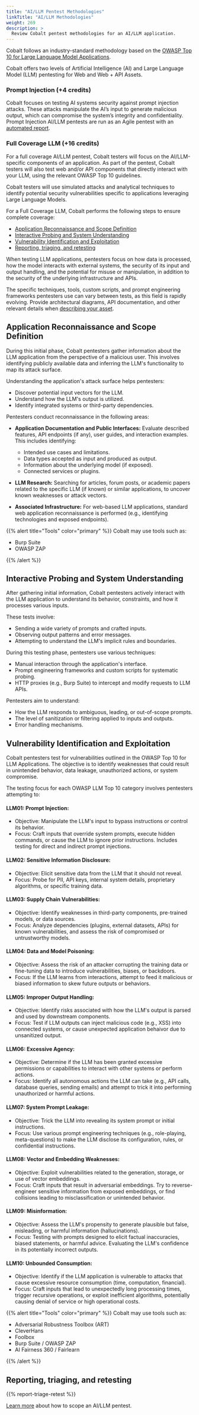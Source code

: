 ```yaml
---
title: "AI/LLM Pentest Methodologies"
linkTitle: "AI/LLM Methodologies"
weight: 269
description: >
  Review Cobalt pentest methodologies for an AI/LLM application.
---
```


Cobalt follows an industry-standard methodology based on the [OWASP Top 10 for Large Language Model Applications](https://owasp.org/www-project-top-10-for-large-language-model-applications/). 

Cobalt offers two levels of Artificial Intelligence (AI) and Large Language Model (LLM) pentesting for Web and Web + API Assets.

### Prompt Injection (+4 credits)
Cobalt focuses on testing AI systems security against prompt injection attacks. These attacks manipulate the AI’s input to generate malicious output, which can compromise the system’s integrity and confidentiality. Prompt Injection AI/LLM pentests are run as an Agile pentest with an [automated report](/platform-deep-dive/pentests/reports/#pentest-report-types).

### Full Coverage LLM (+16 credits)
For a full coverage AI/LLM pentest, Cobalt testers will focus on the AI/LLM-specific components of an application. As part of the pentest, Cobalt testers will also test web and/or API components that directly interact with your LLM, using the relevant OWASP Top 10 guidelines. 

Cobalt testers will use simulated attacks and analytical techniques to identify potential security vulnerabilities specific to applications leveraging Large Language Models.

For a Full Coverage LLM, Cobalt performs the following steps to ensure complete coverage:
- [Application Reconnaissance and Scope Definition](/methodologies/ai-llm/#application-reconnaissance-and-scope-definition) 
- [Interactive Probing and System Understanding](/methodologies/ai-llm/#interactive-probing-and-system-understanding)
- [Vulnerability Identification and Exploitation](/methodologies/ai-llm/#vulnerability-identification-and-exploitation)
- [Reporting, triaging, and retesting](/methodologies/ai-llm/#reporting-triaging-and-retesting)

When testing LLM applications, pentesters focus on how data is processed, how the model interacts with external systems, the security of its input and output handling, and the potential for misuse or manipulation, in addition to the security of the underlying infrastructure and APIs.

The specific techniques, tools, custom scripts, and prompt engineering frameworks pentesters use can vary between tests, as this field is rapidly evolving. Provide architectural diagrams, API documentation, and other relevant details when [describing your asset](/getting-started/assets/asset-description/#attachments).

## Application Reconnaissance and Scope Definition
During this initial phase, Cobalt pentesters gather information about the LLM application from the perspective of a malicious user. This involves identifying publicly available data and inferring the LLM's functionality to map its attack surface.

Understanding the application's attack surface helps pentesters:

- Discover potential input vectors for the LLM.
- Understand how the LLM's output is utilized.
- Identify integrated systems or third-party dependencies.

Pentesters conduct reconnaissance in the following areas:
- **Application Documentation and Public Interfaces:** Evaluate described features, API endpoints (if any), user guides, and interaction examples. This includes identifying:
  - Intended use cases and limitations.
  - Data types accepted as input and produced as output.
  - Information about the underlying model (if exposed).
  - Connected services or plugins.

- **LLM Research:** Searching for articles, forum posts, or academic papers related to the specific LLM (if known) or similar applications, to uncover known weaknesses or attack vectors.

- **Associated Infrastructure:** For web-based LLM applications, standard web application reconnaissance is performed (e.g., identifying technologies and exposed endpoints).

{{% alert title="Tools" color="primary" %}}
Cobalt may use tools such as:
- Burp Suite
- OWASP ZAP

{{% /alert %}}

## Interactive Probing and System Understanding
After gathering initial information, Cobalt pentesters actively interact with the LLM application to understand its behavior, constraints, and how it processes various inputs.

These tests involve:
- Sending a wide variety of prompts and crafted inputs.
- Observing output patterns and error messages.
- Attempting to understand the LLM's implicit rules and boundaries.

During this testing phase, pentesters use various techniques:
- Manual interaction through the application's interface.
- Prompt engineering frameworks and custom scripts for systematic probing.
- HTTP proxies (e.g., Burp Suite) to intercept and modify requests to LLM APIs.

Pentesters aim to understand:
- How the LLM responds to ambiguous, leading, or out-of-scope prompts.
- The level of sanitization or filtering applied to inputs and outputs.
- Error handling mechanisms.


## Vulnerability Identification and Exploitation
Cobalt pentesters test for vulnerabilities outlined in the OWASP Top 10 for LLM Applications. The objective is to identify weaknesses that could result in unintended behavior, data leakage, unauthorized actions, or system compromise. 

The testing focus for each OWASP LLM Top 10 category involves pentesters attempting to:

#### LLM01: Prompt Injection:
- Objective: Manipulate the LLM's input to bypass instructions or control its behavior.
- Focus: Craft inputs that override system prompts, execute hidden commands, or cause the LLM to ignore prior instructions. Includes testing for direct and indirect prompt injections.

#### LLM02: Sensitive Information Disclosure:
- Objective: Elicit sensitive data from the LLM that it should not reveal.
- Focus: Probe for PII, API keys, internal system details, proprietary algorithms, or specific training data.

#### LLM03: Supply Chain Vulnerabilities:
- Objective: Identify weaknesses in third-party components, pre-trained models, or data sources.
- Focus: Analyze dependencies (plugins, external datasets, APIs) for known vulnerabilities, and assess the risk of compromised or untrustworthy models.

#### LLM04: Data and Model Poisoning:
- Objective: Assess the risk of an attacker corrupting the training data or fine-tuning data to introduce vulnerabilities, biases, or backdoors.
- Focus:  If the LLM learns from interactions, attempt to feed it malicious or biased information to skew future outputs or behaviors.

#### LLM05: Improper Output Handling:
- Objective: Identify risks associated with how the LLM's output is parsed and used by downstream components.
- Focus: Test if LLM outputs can inject malicious code (e.g., XSS) into connected systems, or cause unexpected application behaivor due to unsanitized output.

#### LLM06: Excessive Agency:
- Objective: Determine if the LLM has been granted excessive permissions or capabilities to interact with other systems or perform actions.
- Focus: Identify all autonomous actions the LLM can take (e.g., API calls, database queries, sending emails) and attempt to trick it into performing unauthorized or harmful actions.

#### LLM07: System Prompt Leakage:
- Objective: Trick the LLM into revealing its system prompt or initial instructions.
- Focus: Use various prompt engineering techniques (e.g., role-playing, meta-questions) to make the LLM disclose its configuration, rules, or confidential instructions.

#### LLM08: Vector and Embedding Weaknesses:
- Objective: Exploit vulnerabilities related to the generation, storage, or use of vector embeddings.
- Focus: Craft inputs that result in adversarial embeddings. Try to reverse-engineer sensitive information from exposed embeddings, or find collisions leading to misclassification or unintended behavior.

#### LLM09: Misinformation:
- Objective: Assess the LLM's propensity to generate plausible but false, misleading, or harmful information (hallucinations).
- Focus: Testing with prompts designed to elicit factual inaccuracies, biased statements, or harmful advice. Evaluating the LLM's confidence in its potentially incorrect outputs.
  
#### LLM10: Unbounded Consumption:
- Objective: Identify if the LLM application is vulnerable to attacks that cause excessive resource consumption (time, computation, financial).
- Focus: Craft inputs that lead to unexpectedly long processing times, trigger recursive operations, or exploit inefficient algorithms, potentially causing denial of service or high operational costs.

{{% alert title="Tools" color="primary" %}}
Cobalt may use tools such as:
- Adversarial Robustness Toolbox (ART)
- CleverHans
- Foolbox
- Burp Suite / OWASP ZAP
- AI Fairness 360 / Fairlearn

{{% /alert %}}

## Reporting, triaging, and retesting

{{% report-triage-retest %}}

[Learn more](/getting-started/planning/#aillm-pentesting) about how to scope an AI/LLM pentest.
